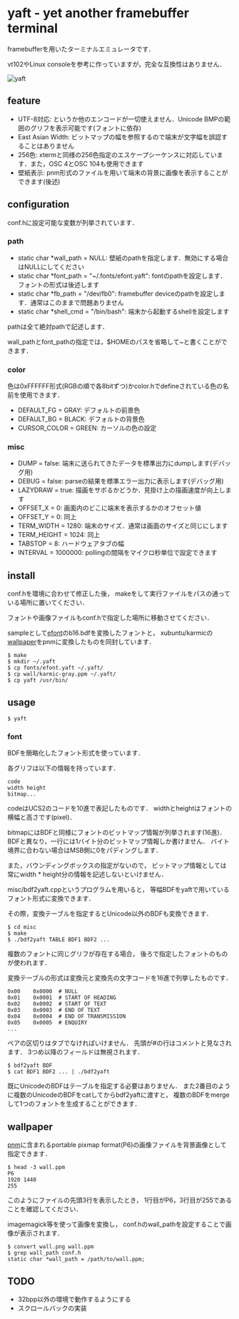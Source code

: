 # yaft - yet another framebuffer terminal

framebufferを用いたターミナルエミュレータです．

vt102やLinux consoleを参考に作っていますが，完全な互換性はありません．

![yaft]

[yaft]: https://github.com/uobikiemukot/yaft/raw/27ba1df66490b921636de13ef354149a640e9dd7/yaft.png

## feature
-	UTF-8対応:
	というか他のエンコードが一切使えません．Unicode BMPの範囲のグリフを表示可能です(フォントに依存)
-	East Asian Width:
	ビットマップの幅を参照するので端末が文字幅を誤認することはありません
-	256色:
	xtermと同様の256色指定のエスケープシーケンスに対応しています．また，OSC 4とOSC 104も使用できます
-	壁紙表示:
	pnm形式のファイルを用いて端末の背景に画像を表示することができます(後述)

## configuration
conf.hに設定可能な変数が列挙されています．

### path

-	static char *wall_path = NULL:
	壁紙のpathを指定します．無効にする場合はNULLにしてください
-	static char *font_path = "~/.fonts/efont.yaft":
	fontのpathを設定します．フォントの形式は後述します
-	static char *fb_path = "/dev/fb0":
	framebuffer deviceのpathを設定します．通常はこのままで問題ありません
-	static char *shell_cmd = "/bin/bash":
	端末から起動するshellを設定します

pathは全て絶対pathで記述します．

wall_pathとfont_pathの指定では，$HOMEのパスを省略して~と書くことができます．

### color
色は0xFFFFFF形式(RGBの順で各8bitずつ)かcolor.hでdefineされている色の名前を使用できます．

-	DEFAULT_FG = GRAY:
	デフォルトの前景色
-	DEFAULT_BG = BLACK:
	デフォルトの背景色
-	CURSOR_COLOR = GREEN:
	カーソルの色の設定

### misc
-	DUMP = false:
	端末に送られてきたデータを標準出力にdumpします(デバッグ用)
-	DEBUG = false:
	parseの結果を標準エラー出力に表示します(デバッグ用)
-	LAZYDRAW = true:
	描画をサボるかどうか．見掛け上の描画速度が向上します
-	OFFSET_X = 0:
	画面内のどこに端末を表示するかのオフセット値
-	OFFSET_Y = 0:
	同上
-	TERM_WIDTH = 1280:
	端末のサイズ．通常は画面のサイズと同じにします
-	TERM_HEIGHT = 1024:
	同上
-	TABSTOP = 8:
	ハードウェアタブの幅
-	INTERVAL = 1000000:
	pollingの間隔をマイクロ秒単位で設定できます

## install
conf.hを環境に合わせて修正した後，
makeをして実行ファイルをパスの通っている場所に置いてください．

フォントや画像ファイルもconf.hで指定した場所に移動させてください．

sampleとして[efont]のb16.bdfを変換したフォントと，
xubuntu/karmicの[wallpaper]をpnmに変換したものを同封しています．

~~~
$ make
$ mkdir ~/.yaft
$ cp fonts/efont.yaft ~/.yaft/
$ cp wall/karmic-gray.ppm ~/.yaft/
$ cp yaft /usr/bin/
~~~

[efont]: http://openlab.ring.gr.jp/efont/unicode/
[wallpaper]: https://wiki.ubuntu.com/Xubuntu/Artwork/Karmic?action=AttachFile&do=view&target=karmic-wallpaper-final.tar.gz

## usage

~~~
$ yaft
~~~

### font
BDFを簡略化したフォント形式を使っています．

各グリフは以下の情報を持っています．

	code
	width height
	bitmap...

codeはUCS2のコードを10進で表記したものです．
widthとheightはフォントの横幅と高さです(pixel)．

bitmapにはBDFと同様にフォントのビットマップ情報が列挙されます(16進)．
BDFと異なり，一行には1バイト分のビットマップ情報しか書けません．
バイト境界に合わない場合はMSB側に0をパディングします．

また，バウンディングボックスの指定がないので，
ビットマップ情報としては常にwidth * height分の情報を記述しないといけません．

misc/bdf2yaft.cppというプログラムを用いると，
等幅BDFをyaftで用いているフォント形式に変換できます．

その際，変換テーブルを指定するとUnicode以外のBDFも変換できます．

~~~
$ cd misc
$ make
$ ./bdf2yaft TABLE BDF1 BDF2 ...
~~~

複数のフォントに同じグリフが存在する場合，
後ろで指定したフォントのものが使われます．

変換テーブルの形式は変換元と変換先の文字コードを16進で列挙したものです．

~~~
0x00	0x0000  # NULL
0x01	0x0001  # START OF HEADING
0x02	0x0002  # START OF TEXT
0x03	0x0003  # END OF TEXT
0x04	0x0004  # END OF TRANSMISSION
0x05	0x0005  # ENQUIRY
...
~~~

ペアの区切りはタブでなければいけません．
先頭が#の行はコメントと見なされます．
3つめ以降のフィールドは無視されます．

~~~
$ bdf2yaft BDF
$ cat BDF1 BDF2 ... | ./bdf2yaft
~~~

既にUnicodeのBDFはテーブルを指定する必要はありません．
また2番目のように複数のUnicodeのBDFをcatしてからbdf2yaftに渡すと，
複数のBDFをmergeして1つのフォントを生成することができます．

## wallpaper
[pnm]に含まれるportable pixmap format(P6)の画像ファイルを背景画像として指定できます．

~~~
$ head -3 wall.ppm
P6
1920 1440
255
~~~

このようにファイルの先頭3行を表示したとき，
1行目がP6，3行目が255であることを確認してください．

imagemagick等を使って画像を変換し，
conf.hのwall_pathを設定することで画像が表示されます．

~~~
$ convert wall.png wall.ppm
$ grep wall_path conf.h
static char *wall_path = /path/to/wall.ppm;

~~~

[pnm]: http://ja.wikipedia.org/wiki/PNM_(%E7%94%BB%E5%83%8F%E3%83%95%E3%82%A9%E3%83%BC%E3%83%9E%E3%83%83%E3%83%88)

## TODO

-	32bpp以外の環境で動作するようにする
-	スクロールバックの実装
